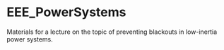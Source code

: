 # EEE_PowerSystems

Materials for a lecture on the topic of preventing blackouts in low-inertia power systems.
